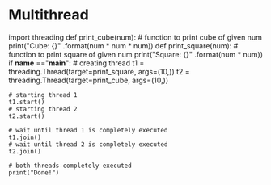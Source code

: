 # Multithread
import threading
def print_cube(num):
	# function to print cube of given num
	print("Cube: {}" .format(num * num * num))
def print_square(num):
	# function to print square of given num
	print("Square: {}" .format(num * num))
if __name__ =="__main__":
	# creating thread
	t1 = threading.Thread(target=print_square, args=(10,))
	t2 = threading.Thread(target=print_cube, args=(10,))

	# starting thread 1
	t1.start()
	# starting thread 2
	t2.start()

	# wait until thread 1 is completely executed
	t1.join()
	# wait until thread 2 is completely executed
	t2.join()

	# both threads completely executed
	print("Done!")
